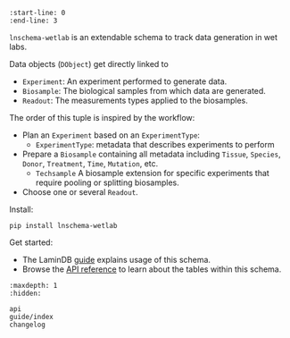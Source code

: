 ```{include} ../README.md
:start-line: 0
:end-line: 3
```

`lnschema-wetlab` is an extendable schema to track data generation in wet labs.

Data objects (`DObject`) get directly linked to

- `Experiment`: An experiment performed to generate data.
- `Biosample`: The biological samples from which data are generated.
- `Readout`: The measurements types applied to the biosamples.

The order of this tuple is inspired by the workflow:

- Plan an `Experiment` based on an `ExperimentType`:
  - `ExperimentType`: metadata that describes experiments to perform
- Prepare a `Biosample` containing all metadata including `Tissue`, `Species`, `Donor`, `Treatment`, `Time`, `Mutation`, etc.
  - `Techsample` A biosample extension for specific experiments that require pooling or splitting biosamples.
- Choose one or several `Readout`.

Install:

```
pip install lnschema-wetlab
```

Get started:

- The LaminDB [guide](https://lamin.ai/docs/db/guide) explains usage of this schema.
- Browse the [API reference](api) to learn about the tables within this schema.

```{toctree}
:maxdepth: 1
:hidden:

api
guide/index
changelog
```
